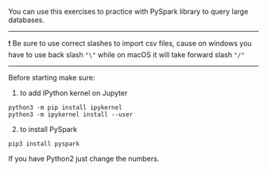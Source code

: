 You can use this exercises to practice with PySpark library to query large databases.

---

❗️ Be sure to use correct slashes to import csv files, cause on windows you have to use back slash `"\"` while on macOS it will take forward slash `"/"`

---

Before starting make sure:

1. to add IPython kernel on Jupyter

```
python3 -m pip install ipykernel
python3 -m ipykernel install --user
```

2. to install PySpark

```
pip3 install pyspark
```

If you have Python2 just change the numbers.
